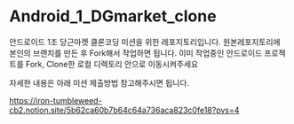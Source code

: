 # Android_1_DGmarket_clone
안드로이드 1조 당근마켓 클론코딩 미션을 위한 레포지토리입니다.
원본레포지토리에 본인의 브랜치를 만든 후 Fork해서 작업하면 됩니다.
이미 작업중인 안드로이드 프로젝트를 Fork, Clone한 로컬 디렉토리 안으로 이동시켜주세요

자세한 내용은 아래 미션 제출방법 참고해주시면 됩니다.  

https://iron-tumbleweed-cb2.notion.site/5b62ca60b7b64c64a736aca823c0fe18?pvs=4
